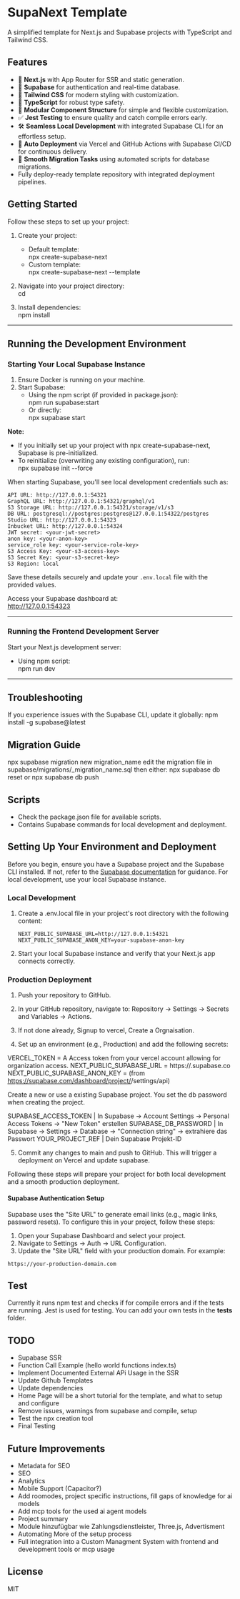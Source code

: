 # SupaNext Template

A simplified template for Next.js and Supabase projects with TypeScript and Tailwind CSS.

## Features

- 🚀 **Next.js** with App Router for SSR and static generation.
- 🔐 **Supabase** for authentication and real-time database.
- 🎨 **Tailwind CSS** for modern styling with customization.
- 📝 **TypeScript** for robust type safety.
- 🧩 **Modular Component Structure** for simple and flexible customization.
- ✅ **Jest Testing** to ensure quality and catch compile errors early.
- 🛠 **Seamless Local Development** with integrated Supabase CLI for an effortless setup.
- 🚀 **Auto Deployment** via Vercel and GitHub Actions with Supabase CI/CD for continuous delivery.
- 🔄 **Smooth Migration Tasks** using automated scripts for database migrations.
- Fully deploy-ready template repository with integrated deployment pipelines.


## Getting Started

Follow these steps to set up your project:

1. Create your project:
    - Default template:  
      npx create-supabase-next <project-name>
    - Custom template:  
      npx create-supabase-next --template <template-url>

2. Navigate into your project directory:  
    cd <project-name>

3. Install dependencies:  
    npm install

---

## Running the Development Environment

### Starting Your Local Supabase Instance

1. Ensure Docker is running on your machine.
2. Start Supabase:
    - Using the npm script (if provided in package.json):  
      npm run supabase:start
    - Or directly:  
      npx supabase start

**Note:**  
- If you initially set up your project with npx create-supabase-next, Supabase is pre-initialized.
- To reinitialize (overwriting any existing configuration), run:  
  npx supabase init --force

When starting Supabase, you'll see local development credentials such as:

```
API URL: http://127.0.0.1:54321
GraphQL URL: http://127.0.0.1:54321/graphql/v1
S3 Storage URL: http://127.0.0.1:54321/storage/v1/s3
DB URL: postgresql://postgres:postgres@127.0.0.1:54322/postgres
Studio URL: http://127.0.0.1:54323
Inbucket URL: http://127.0.0.1:54324
JWT secret: <your-jwt-secret>
anon key: <your-anon-key>
service_role key: <your-service-role-key>
S3 Access Key: <your-s3-access-key>
S3 Secret Key: <your-s3-secret-key>
S3 Region: local
```

Save these details securely and update your `.env.local` file with the provided values.

Access your Supabase dashboard at:  
http://127.0.0.1:54323

---

### Running the Frontend Development Server

Start your Next.js development server:
- Using npm script:  
  npm run dev

---

## Troubleshooting

If you experience issues with the Supabase CLI, update it globally:
npm install -g supabase@latest
## Migration Guide
npx supabase migration new migration_name
edit the migration file in supabase/migrations/<timestamp>_migration_name.sql
then either:
npx supabase db reset 
or
npx supabase db push


## Scripts
- Check the package.json file for available scripts.
- Contains Supabase commands for local development and deployment.

## Setting Up Your Environment and Deployment

Before you begin, ensure you have a Supabase project and the Supabase CLI installed. If not, refer to the [Supabase documentation](https://supabase.com/docs/guides/cli) for guidance. For local development, use your local Supabase instance.

### Local Development

1. Create a .env.local file in your project's root directory with the following content:
    ```
    NEXT_PUBLIC_SUPABASE_URL=http://127.0.0.1:54321
    NEXT_PUBLIC_SUPABASE_ANON_KEY=your-supabase-anon-key
    ```

2. Start your local Supabase instance and verify that your Next.js app connects correctly.

### Production Deployment

1. Push your repository to GitHub.
2. In your GitHub repository, navigate to:
    Repository → Settings → Secrets and Variables → Actions.

3. If not done already, Signup to vercel, Create a Orgnaisation.

4. Set up an environment (e.g., Production) and add the following secrets:

VERCEL_TOKEN = A Access token from your vercel account allowing for organization access.
NEXT_PUBLIC_SUPABASE_URL = https://<project-id>.supabase.co 
NEXT_PUBLIC_SUPABASE_ANON_KEY = (from https://supabase.com/dashboard/project/<project-id>/settings/api)

Create a new or use a existing Supabase project. You set the db password when creating the project.

SUPABASE_ACCESS_TOKEN | In Supabase → Account Settings → Personal Access Tokens → "New Token" erstellen
SUPABASE_DB_PASSWORD | In Supabase → Settings → Database → "Connection string" → extrahiere das Passwort
YOUR_PROJECT_REF | Dein Supabase Projekt-ID

5. Commit any changes to main and push to GitHub. This will trigger a deployment on Vercel and update supabase.

Following these steps will prepare your project for both local development and a smooth production deployment.

#### Supabase Authentication Setup

Supabase uses the "Site URL" to generate email links (e.g., magic links, password resets). To configure this in your project, follow these steps:

1. Open your Supabase Dashboard and select your project.
2. Navigate to Settings → Auth → URL Configuration.
3. Update the "Site URL" field with your production domain. For example:

  ```
  https://your-production-domain.com
  ```

## Test
Currently it runs npm test and checks if for compile errors and if the tests are running.
Jest is used for testing. You can add your own tests in the __tests__ folder.

## TODO

- Supabase SSR
- Function Call Example (hello world functions index.ts)
- Implement Documented External APi Usage in the SSR
- Update Github Templates
- Update dependencies
- Home Page will be a short tutorial for the template, and what to setup and configure
- Remove issues, warnings from supabase and compile, setup
- Test the npx creation tool
- Final Testing 




## Future Improvements
- Metadata for SEO
- SEO
- Analytics
- Mobile Support (Capacitor?)
- Add roomodes, project specific instructions, fill gaps of knowledge for ai models
- Add mcp tools for the used ai agent models
- Project summary
- Module hinzufügbar wie Zahlungsdienstleister, Three.js, Advertisment
- Automating More of the setup process
- Full integration into a Custom Managment System  with frontend and development tools or mcp usage





## License

MIT
